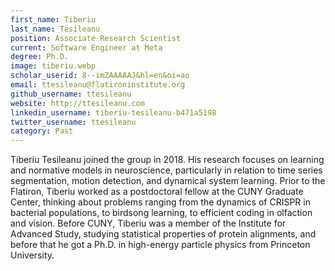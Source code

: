 ```yaml
---
first_name: Tiberiu 
last_name: Tesileanu
position: Associate Research Scientist
current: Software Engineer at Meta
degree: Ph.D.
image: tiberiu.webp
scholar_userid: 8--imZAAAAAJ&hl=en&oi=ao
email: ttesileanu@flatironinstitute.org
github_username: ttesileanu
website: http://ttesileanu.com
linkedin_username: tiberiu-tesileanu-b471a5198
twitter_username: ttesileanu
category: Past
---
```

<!-- bio below -->
Tiberiu Tesileanu joined the group in 2018. His research focuses on learning and normative models in neuroscience, particularly in relation to time series segmentation, motion detection, and dynamical system learning. Prior to the Flatiron, Tiberiu worked as a postdoctoral fellow at the CUNY Graduate Center, thinking about problems ranging from the dynamics of CRISPR in bacterial populations, to birdsong learning, to efficient coding in olfaction and vision. Before CUNY, Tiberiu was a member of the Institute for Advanced Study, studying statistical properties of protein alignments, and before that he got a Ph.D. in high-energy particle physics from Princeton University.
